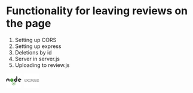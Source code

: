 # Functionality for leaving reviews on the page

<ol>
  <li>Setting up CORS</li>
  <li>Setting up express</li>
  <li>Deletions by id</li>
  <li>Server in server.js</li>
  <li>Uploading to review.js</li>
</ol>


 <img src="https://raw.githubusercontent.com/devicons/devicon/6910f0503efdd315c8f9b858234310c06e04d9c0/icons/nodejs/nodejs-original-wordmark.svg" title="node" alt="node" width="40" height="40"/>&nbsp;
  <img src="https://raw.githubusercontent.com/devicons/devicon/6910f0503efdd315c8f9b858234310c06e04d9c0/icons/express/express-original-wordmark.svg" title="exp" alt="exp" width="40" height="40"/>&nbsp;
